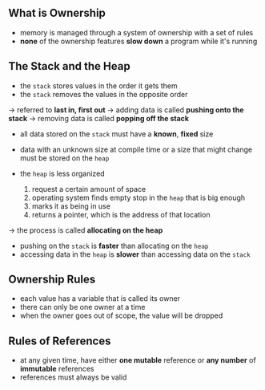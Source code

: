 ## What is Ownership

- memory is managed through a system of ownership with a set of rules
- **none** of the ownership features **slow down** a program while it's running

## The Stack and the Heap

- the `stack` stores values in the order it gets them
- the `stack` removes the values in the opposite order

-> referred to **last in, first out**
-> adding data is called **pushing onto the stack**
-> removing data is called **popping off the stack**

- all data stored on the `stack` must have a **known**, **fixed** size
- data with an unknown size at compile time or a size that might change must be
  stored on the `heap`

- the `heap` is less organized
  1. request a certain amount of space
  2. operating system finds empty stop in the `heap` that is big enough
  3. marks it as being in use
  4. returns a pointer, which is the address of that location

-> the process is called **allocating on the heap**

- pushing on the `stack` is **faster** than allocating on the `heap`
- accessing data in the `heap` is **slower** than accessing data on the `stack`

## Ownership Rules

- each value has a variable that is called its owner
- there can only be one owner at a time
- when the owner goes out of scope, the value will be dropped

## Rules of References

- at any given time, have either **one mutable** reference or **any number** of
  **immutable** references
- references must always be valid
